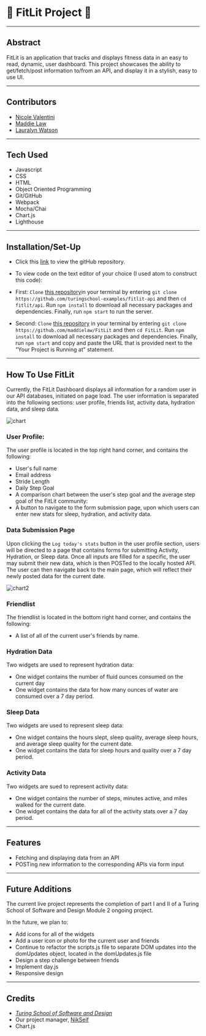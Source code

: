 # :runner: **FitLit Project** :runner:

---

## Abstract

FitLit is an application that tracks and displays fitness data in an easy to read, dynamic, user dashboard. This project showcases the ability to get/fetch/post information to/from an API, and display it in a stylish, easy to use UI.

---

## Contributors

- [Nicole Valentini](https://github.com/nvalentini21)
- [Maddie Law](https://github.com/maddielaw)
- [Lauralyn Watson](https://github.com/lilydev16)

---

## Tech Used

- Javascript
- CSS
- HTML
- Object Oriented Programming
- Git/GitHub
- Webpack
- Mocha/Chai
- Chart.js
- Lighthouse

---

## Installation/Set-Up

- Click this [link](https://github.com/maddielaw/FitLit) to view the gitHub repository.

- To view code on the text editor of your choice (I used atom to construct this code):

- First: `Clone` [this repository](https://github.com/turingschool-examples/fitlit-api)in your terminal by entering `git clone https://github.com/turingschool-examples/fitlit-api` and then `cd fitlit/api`. Run `npm install` to download all necessary packages and dependencies. Finally, run `npm start` to run the server.

- Second: `Clone` [this repository](https://github.com/maddielaw/FitLit) in your terminal by entering `git clone https://github.com/maddielaw/FitLit` and then `cd FitLit`. Run `npm install` to download all necessary packages and dependencies. Finally, run `npm start` and copy and paste the URL that is provided next to the "Your Project is Running at" statement.

---

## How To Use FitLit

Currently, the FitLit Dashboard displays all information for a random user in our API databases, initiated on page load. The user information is separated into the following sections: user profile, friends list, activity data, hydration data, and sleep data.

![chart](https://media.giphy.com/media/K9s7WJD3knjVFuv9HZ/giphy.gif)

### User Profile:

The user profile is located in the top right hand corner, and contains the following:

- User's full name
- Email address
- Stride Length
- Daily Step Goal
- A comparison chart between the user's step goal and the average step goal of the FitLit community:
- A button to navigate to the form submission page, upon which users can enter new stats for sleep, hydration, and activity data.

### Data Submission Page

Upon clicking the `Log today's stats` button in the user profile section, users will be directed to a page that contains forms for submitting Activity, Hydration, or Sleep data. Once all inputs are filled for a specific, the user may submit their new data, which is then POSTed to the locally hosted API. The user can then navigate back to the main page, which will reflect their newly posted data for the current date.

![chart2](https://media.giphy.com/media/j6yWb7GNtQir5B21Pu/giphy.gif)

### Friendlist

The friendlist is located in the bottom right hand corner, and contains the following:

- A list of all of the current user's friends by name.

### Hydration Data

Two widgets are used to represent hydration data:

- One widget contains the number of fluid ounces consumed on the current day
- One widget contains the data for how many ounces of water are consumed over a 7 day period.

### Sleep Data

Two widgets are used to represent sleep data:

- One widget contains the hours slept, sleep quality, average sleep hours, and average sleep quality for the current date.
- One widget contains the data for sleep hours and quality over a 7 day period.

### Activity Data

Two widgets are sued to represent activity data:

- One widget contains the number of steps, minutes active, and miles walked for the current date.
- One widget contains the data for all of the activity stats over a 7 day period.

---

## Features

- Fetching and displaying data from an API
- POSTing new information to the corresponding APIs via form input

---

## Future Additions

The current live project represents the completion of part I and II of a Turing School of Software and Design Module 2 ongoing project.

In the future, we plan to:

- Add icons for all of the widgets
- Add a user icon or photo for the current user and friends
- Continue to refactor the scripts.js file to separate DOM updates into the domUpdates object, located in the domUpdates.js file
- Design a step challenge between friends
- Implement day.js
- Responsive design

---

## Credits

- [_Turing School of Software and Design_](turing.edu)
- Our project manager, [NikSeif](https://github.com/niksseif)
- Chart.js

